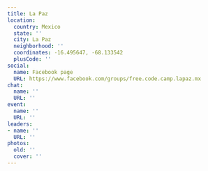 ```yaml
---
title: La Paz
location:
  country: Mexico
  state: ''
  city: La Paz
  neighborhood: ''
  coordinates: -16.495647, -68.133542
  plusCode: ''
social:
  name: Facebook page
  URL: https://www.facebook.com/groups/free.code.camp.lapaz.mx
chat:
  name: ''
  URL: ''
event:
  name: ''
  URL: ''
leaders:
- name: ''
  URL: ''
photos:
  old: ''
  cover: ''
---
```

